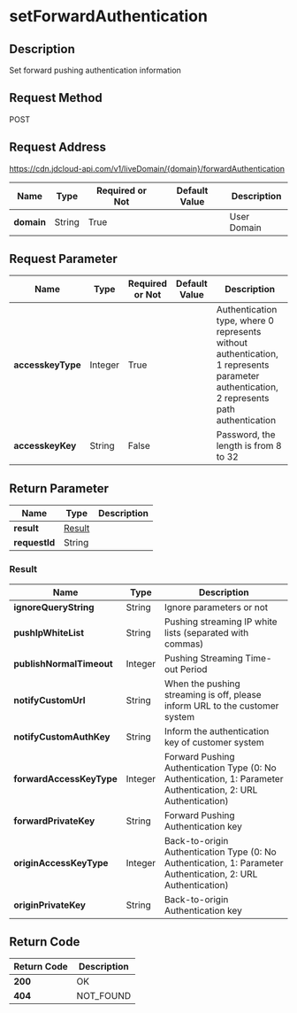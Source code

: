 # setForwardAuthentication


## Description
Set forward pushing authentication information

## Request Method
POST

## Request Address
https://cdn.jdcloud-api.com/v1/liveDomain/{domain}/forwardAuthentication

|Name|Type|Required or Not|Default Value|Description|
|---|---|---|---|---|
|**domain**|String|True| |User Domain|

## Request Parameter
|Name|Type|Required or Not|Default Value|Description|
|---|---|---|---|---|
|**accesskeyType**|Integer|True| |Authentication type, where 0 represents without authentication, 1 represents parameter authentication, 2 represents path authentication|
|**accesskeyKey**|String|False| |Password, the length is from 8 to 32|


## Return Parameter
|Name|Type|Description|
|---|---|---|
|**result**|[Result](#result)| |
|**requestId**|String| |

### <div id="Result">Result</div>
|Name|Type|Description|
|---|---|---|
|**ignoreQueryString**|String|Ignore parameters or not|
|**pushIpWhiteList**|String|Pushing streaming IP white lists (separated with commas)|
|**publishNormalTimeout**|Integer|Pushing Streaming Time-out Period|
|**notifyCustomUrl**|String|When the pushing streaming is off, please inform URL to the customer system|
|**notifyCustomAuthKey**|String|Inform the authentication key of customer system|
|**forwardAccessKeyType**|Integer|Forward Pushing Authentication Type (0: No Authentication, 1: Parameter Authentication, 2: URL Authentication)|
|**forwardPrivateKey**|String|Forward Pushing Authentication key|
|**originAccessKeyType**|Integer|Back-to-origin Authentication Type (0: No Authentication, 1: Parameter Authentication, 2: URL Authentication)|
|**originPrivateKey**|String|Back-to-origin Authentication key|

## Return Code
|Return Code|Description|
|---|---|
|**200**|OK|
|**404**|NOT_FOUND|
